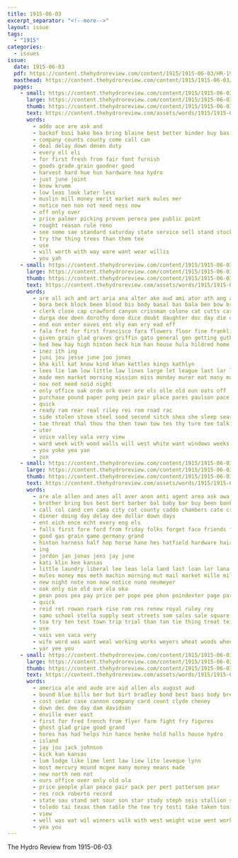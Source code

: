 ```yaml
---
title: 1915-06-03
excerpt_separator: "<!--more-->"
layout: issue
tags:
  - "1915"
categories:
  - issues
issue:
  date: 1915-06-03
  pdf: https://content.thehydroreview.com/content/1915/1915-06-03/HR-1915-06-03.pdf
  masthead: https://content.thehydroreview.com/content/1915/1915-06-03/masthead/HR-1915-06-03.jpg
  pages:
    - small: https://content.thehydroreview.com/content/1915/1915-06-03/small/HR-1915-06-03-01.jpg
      large: https://content.thehydroreview.com/content/1915/1915-06-03/large/HR-1915-06-03-01.jpg
      thumb: https://content.thehydroreview.com/content/1915/1915-06-03/thumbnails/HR-1915-06-03-01.jpg
      text: https://content.thehydroreview.com/assets/words/1915/1915-06-03/HR-1915-06-03-01.txt
      words:
        - addo ace are ask and
        - backof busi bako bea bring blaine best better binder buy bas bee bara
        - company counts county come call can
        - deal delay down denen duty
        - every ell eli
        - for first fresh from fair font furnish
        - goods grade grain goodner good
        - harvest hard hue hun hardware hea hydro
        - just june joint
        - know krumm
        - low leas look later less
        - muslin mill money merit market mark mules mer
        - notice nen non not need ness now
        - off only over
        - price palmer picking proven perera pee public point
        - rought reason rule reno
        - see seme sae standard saturday state service sell stand stock simple store square save serene
        - try the thing trees than them tee
        - use
        - will worth with way ware want wear willis
        - you yah
    - small: https://content.thehydroreview.com/content/1915/1915-06-03/small/HR-1915-06-03-02.jpg
      large: https://content.thehydroreview.com/content/1915/1915-06-03/large/HR-1915-06-03-02.jpg
      thumb: https://content.thehydroreview.com/content/1915/1915-06-03/thumbnails/HR-1915-06-03-02.jpg
      text: https://content.thehydroreview.com/assets/words/1915/1915-06-03/HR-1915-06-03-02.txt
      words:
        - are all ach and art aria ana alter ake aud ami ator ath ang army ano american ace austin ale
        - bora beck block been blood bis body basal bas bala ben bow bridgeport borns baby break bia best burns both bethel board but biven bin beat bertha bette
        - clerk close cap crawford canyon crissman colone cat cutts car can come curt city caddo columbia carl colorado chas calo colony collins county comp came confer counsellor cost clos
        - durga dee deen dorothy done dice doubt daughter doc day die don daily dora deal days dares diego dry darks death
        - end eon enter eaves ent ely ean ery ead eff
        - fala fret for first francisco fara flowers floor fine franklin fie farm former favorite fire from few fay fares famous
        - given grain glad graves griffin gato general gen getting guthrie good gone
        - hed hew hay high hinton heck him han house hula hildred home hold harold head hydro hasbrook had hills how hamilton has hal her hey held hale heed
        - inez ith ing
        - juni jou jesse june joo jones
        - kha kill kat know kind khan kettles kings kathlyn
        - lees lie lam low little law lines large let league last lar left laker light lone
        - made men market morning mission miss monday murer mat many man must min money march mound mort
        - nov not need noid night
        - only office oak orde ork over ore ols olle old oun oats off
        - purchase pound paper pong pein pair place pares paulson pace pool pees per pacer panama por pleasant pacific petite pas palace people pay par paver pro poindexter
        - quick
        - ready ram rear real riley rei rom road rac
        - side stolen stove steel sood second sitch shea she sleep search sly sur school sands selling sick stay susie san slight sell shields shall south slow stoves sunda say see set saw street sellars seger scott star smith salary store standard
        - tae threat thal thou tho then town tow tes thy ture tee talk toward the them tea take touch tin than thompson times tom
        - uter
        - voice valley vala very view
        - ward week with wood walls will west white want windows weeks walt wild wall wisel ware ways well wife work worth won was wick way word wheat
        - you yoke yea yan
        - zon
    - small: https://content.thehydroreview.com/content/1915/1915-06-03/small/HR-1915-06-03-03.jpg
      large: https://content.thehydroreview.com/content/1915/1915-06-03/large/HR-1915-06-03-03.jpg
      thumb: https://content.thehydroreview.com/content/1915/1915-06-03/thumbnails/HR-1915-06-03-03.jpg
      text: https://content.thehydroreview.com/assets/words/1915/1915-06-03/HR-1915-06-03-03.txt
      words:
        - are ale allen and anes all aver anon anti agent area ask awa arson
        - brother bring bus best bert barber bal baby bar buy been bank bunk bath both ber bridgeport binder bose
        - call col cand cen cama city cot county caddo chambers cate cream custer change christian clara cost cone cant company clark come
        - dinner doing day delay dee dollar down days
        - ent eich ence echt every eng els
        - falls first fore ford from friday folks forget face friends farms fae for fost farm fitt felton
        - good gas grain game germany grand
        - hinton harness half hop horse hane hes hatfield hardware hair houck hydro her hard hud hurry home has
        - ing
        - jordon jan jonas jens jay june
        - kati klin kee kansas
        - little laundry liberal lee leas lola land last loan lor lana lawton ling let loss laval laraia love
        - mules money mos meth machin morning mut mail market mille mills mays mate mony meal mer made monday merman milam moon mee mitchell men much may moin
        - new night note non now notice nuno neumeyer
        - oak only oie old ove ola oka
        - pean poos pea pay price per pope pee phon poindexter page parton palace pers palmer pie pure plan part pelton people piece
        - quick
        - reid ret rowan roark rise rom res renew royal ruley rey
        - samo school stella supply seat streets som sales sale square service sessions sani senior save shen subject sac smile still saturday sat sons seth set shoe sal stave sell spring see stone sham son sunday sot sil smith seeds seed
        - toa try ten test town trip trial than tan tie thing treat tei times the take them teen trom team tye
        - use
        - vais ven vaca very
        - wife word was want weal working works weyers wheat woods wheeler wither worth walk west wait well war work week wie wil willis wearing wate
        - yar yee you
    - small: https://content.thehydroreview.com/content/1915/1915-06-03/small/HR-1915-06-03-04.jpg
      large: https://content.thehydroreview.com/content/1915/1915-06-03/large/HR-1915-06-03-04.jpg
      thumb: https://content.thehydroreview.com/content/1915/1915-06-03/thumbnails/HR-1915-06-03-04.jpg
      text: https://content.thehydroreview.com/assets/words/1915/1915-06-03/HR-1915-06-03-04.txt
      words:
        - america ale and aude are aid allen als august aud
        - bound blue bills ber but birt bradley bond best bass body breed bone blood breeding bathe boat black
        - cost cedar case cannon company card count clyde cheney
        - down dec dee day dam davidson
        - enville ever east
        - first for fred french from flyer farm fight fry figures
        - ghost glad gripe good grand
        - hores has had helps hin hance henke hold halls house hydro
        - island
        - jay jou jack johnson
        - kick kan kansas
        - lum lodge like lime lent law liew lite leveque lynn
        - most mercury mound mcgee many money means made
        - new north nem not
        - ours office over only old ola
        - price people plan peace pair pack per pert patterson pear
        - res rock roberto record
        - state sau stand set sour son star study steph seis stallion standard salina som sunda sit sir stock sui show sunday size smooth see summers
        - toledo tai texas them table the tee try testi take taken tonic tal
        - view
        - well was wat wil winners wilk with west weight wise went work wilkes ways warrior working will
        - yea you
---
```


The Hydro Review from 1915-06-03

<!--more-->

